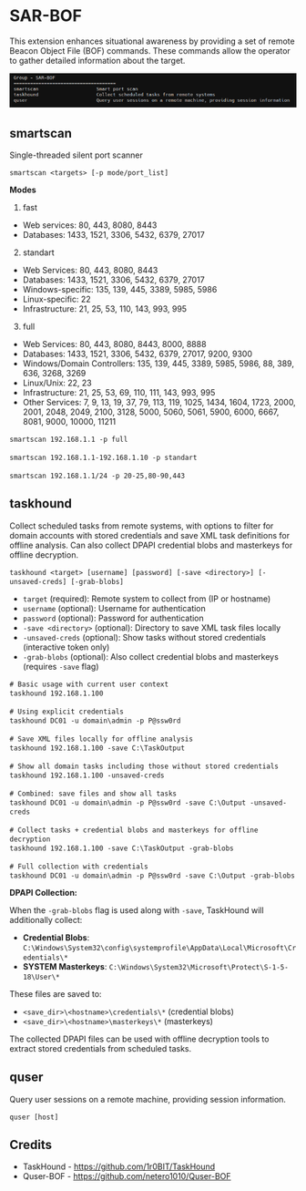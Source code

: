 # SAR-BOF

This extension enhances situational awareness by providing a set of remote Beacon Object File (BOF) commands. These commands allow the operator to gather detailed information about the target.

![](_img/01.png)


## smartscan

Single-threaded silent port scanner

```
smartscan <targets> [-p mode/port_list]
```

**Modes**
1. fast
* Web services: 80, 443, 8080, 8443
* Databases: 1433, 1521, 3306, 5432, 6379, 27017
2. standart
* Web Services: 80, 443, 8080, 8443
* Databases: 1433, 1521, 3306, 5432, 6379, 27017
* Windows-specific: 135, 139, 445, 3389, 5985, 5986
* Linux-specific: 22
* Infrastructure: 21, 25, 53, 110, 143, 993, 995
3. full
* Web Services: 80, 443, 8080, 8443, 8000, 8888
* Databases: 1433, 1521, 3306, 5432, 6379, 27017, 9200, 9300
* Windows/Domain Controllers: 135, 139, 445, 3389, 5985, 5986, 88, 389, 636, 3268, 3269
* Linux/Unix: 22, 23
* Infrastructure: 21, 25, 53, 69, 110, 111, 143, 993, 995
* Other Services: 7, 9, 13, 19, 37, 79, 113, 119, 1025, 1434, 1604, 1723, 2000, 2001, 2048, 2049, 2100, 3128, 5000, 5060, 5061, 5900, 6000, 6667, 8081, 9000, 10000, 11211

```
smartscan 192.168.1.1 -p full

smartscan 192.168.1.1-192.168.1.10 -p standart

smartscan 192.168.1.1/24 -p 20-25,80-90,443
```



## taskhound

Collect scheduled tasks from remote systems, with options to filter for domain accounts with stored credentials and save XML task definitions for offline analysis. Can also collect DPAPI credential blobs and masterkeys for offline decryption.

```
taskhound <target> [username] [password] [-save <directory>] [-unsaved-creds] [-grab-blobs]
```

- `target` (required): Remote system to collect from (IP or hostname)
- `username` (optional): Username for authentication
- `password` (optional): Password for authentication
- `-save <directory>` (optional): Directory to save XML task files locally
- `-unsaved-creds` (optional): Show tasks without stored credentials (interactive token only)
- `-grab-blobs` (optional): Also collect credential blobs and masterkeys (requires `-save` flag)

```Shell
# Basic usage with current user context
taskhound 192.168.1.100

# Using explicit credentials
taskhound DC01 -u domain\admin -p P@ssw0rd

# Save XML files locally for offline analysis
taskhound 192.168.1.100 -save C:\TaskOutput

# Show all domain tasks including those without stored credentials
taskhound 192.168.1.100 -unsaved-creds

# Combined: save files and show all tasks
taskhound DC01 -u domain\admin -p P@ssw0rd -save C:\Output -unsaved-creds

# Collect tasks + credential blobs and masterkeys for offline decryption
taskhound 192.168.1.100 -save C:\TaskOutput -grab-blobs

# Full collection with credentials
taskhound DC01 -u domain\admin -p P@ssw0rd -save C:\Output -grab-blobs
```

**DPAPI Collection:**

When the `-grab-blobs` flag is used along with `-save`, TaskHound will additionally collect:
- **Credential Blobs**: `C:\Windows\System32\config\systemprofile\AppData\Local\Microsoft\Credentials\*`
- **SYSTEM Masterkeys**: `C:\Windows\System32\Microsoft\Protect\S-1-5-18\User\*`

These files are saved to:
- `<save_dir>\<hostname>\credentials\*` (credential blobs)
- `<save_dir>\<hostname>\masterkeys\*` (masterkeys)

The collected DPAPI files can be used with offline decryption tools to extract stored credentials from scheduled tasks.



## quser

Query user sessions on a remote machine, providing session information.

```
quser [host]
```



## Credits
* TaskHound - https://github.com/1r0BIT/TaskHound
* Quser-BOF - https://github.com/netero1010/Quser-BOF